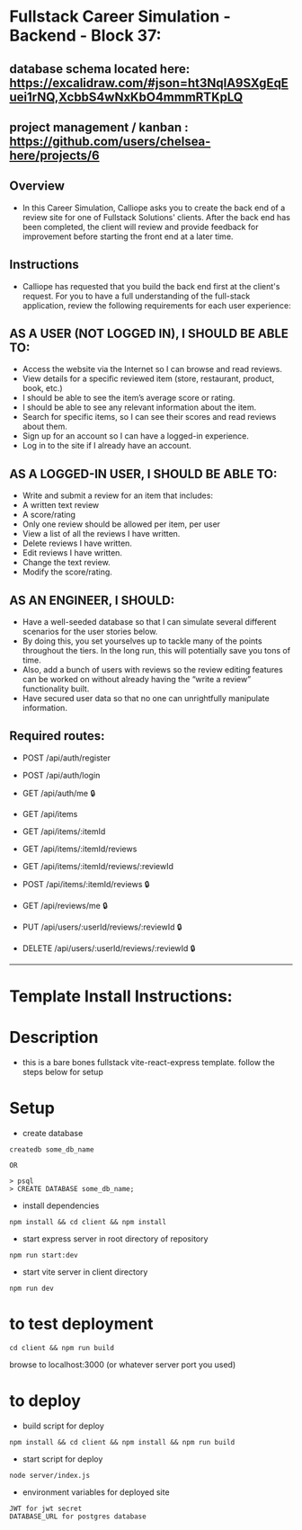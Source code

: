 # Fullstack Career Simulation - Backend - Block 37:

## database schema located here: https://excalidraw.com/#json=ht3NqlA9SXgEqEuei1rNQ,XcbbS4wNxKbO4mmmRTKpLQ

## project management / kanban : https://github.com/users/chelsea-here/projects/6

## Overview

- In this Career Simulation, Calliope asks you to create the back end of a review site for one of Fullstack Solutions' clients. After the back end has been completed, the client will review and provide feedback for improvement before starting the front end at a later time.

## Instructions

- Calliope has requested that you build the back end first at the client's request. For you to have a full understanding of the full-stack application, review the following requirements for each user experience:

## AS A USER (NOT LOGGED IN), I SHOULD BE ABLE TO:

- Access the website via the Internet so I can browse and read reviews.
- View details for a specific reviewed item (store, restaurant, product, book, etc.)
- I should be able to see the item’s average score or rating.
- I should be able to see any relevant information about the item.
- Search for specific items, so I can see their scores and read reviews about them.
- Sign up for an account so I can have a logged-in experience.
- Log in to the site if I already have an account.

## AS A LOGGED-IN USER, I SHOULD BE ABLE TO:

- Write and submit a review for an item that includes:
- A written text review
- A score/rating
- Only one review should be allowed per item, per user
- View a list of all the reviews I have written.
- Delete reviews I have written.
- Edit reviews I have written.
- Change the text review.
- Modify the score/rating.

## AS AN ENGINEER, I SHOULD:

- Have a well-seeded database so that I can simulate several different scenarios for the user stories below.
- By doing this, you set yourselves up to tackle many of the points throughout the tiers. In the long run, this will potentially save you tons of time.
- Also, add a bunch of users with reviews so the review editing features can be worked on without already having the “write a review” functionality built.
- Have secured user data so that no one can unrightfully manipulate information.

## Required routes:

- POST /api/auth/register

- POST /api/auth/login

- GET /api/auth/me 🔒

- GET /api/items

- GET /api/items/:itemId

- GET /api/items/:itemId/reviews

- GET /api/items/:itemId/reviews/:reviewId

- POST /api/items/:itemId/reviews 🔒

- GET /api/reviews/me 🔒

- PUT /api/users/:userId/reviews/:reviewId 🔒

- DELETE /api/users/:userId/reviews/:reviewId 🔒

---

# Template Install Instructions:

# Description

- this is a bare bones fullstack vite-react-express template. follow the steps below for setup

# Setup

- create database

```
createdb some_db_name

OR

> psql
> CREATE DATABASE some_db_name;
```

- install dependencies

```
npm install && cd client && npm install
```

- start express server in root directory of repository

```
npm run start:dev
```

- start vite server in client directory

```
npm run dev
```

# to test deployment

```
cd client && npm run build
```

browse to localhost:3000 (or whatever server port you used)

# to deploy

- build script for deploy

```
npm install && cd client && npm install && npm run build

```

- start script for deploy

```
node server/index.js

```

- environment variables for deployed site

```
JWT for jwt secret
DATABASE_URL for postgres database
```
